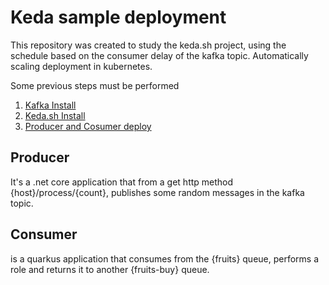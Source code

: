 # Keda sample deployment

This repository was created to study the keda.sh project, using the schedule based on the consumer delay of the kafka topic. Automatically scaling deployment in kubernetes.

Some previous steps must be performed

1. [Kafka Install](kafka/install.md)
2. [Keda.sh Install](keda/install.md)
3. [Producer and Cosumer deploy](deployments/readme.md)

## Producer

It's a .net core application that from a get http method {host}/process/{count}, publishes some random messages in the kafka topic.

## Consumer

is a quarkus application that consumes from the {fruits} queue, performs a role and returns it to another {fruits-buy} queue.
